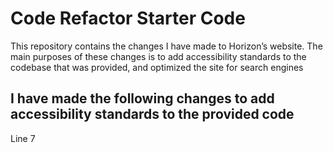 # Code Refactor Starter Code

This repository contains the changes I have made to Horizon’s website. 
The main purposes of these changes is to add accessibility standards to the codebase that was provided, and optimized the site for search engines 

I have made the following changes to add accessibility standards to the provided code 
---------------------------------------------------------------------------------------
Line 7 <title> I changed it from “website” to Horiseon
  
Line 30  <img> image representing Search Engine Optimization. Since this is an informative image, I added a “Alt” explaining the image. This will add accessibility, and will aid screen readers for the visually impaired. I added the following text. 
“A sketch in a notebook with a small cloud containing the letters SEO. It is surrounded by several smaller sketches representing concepts on the internet that can be found by a Search Engine. “

Line 37 <img> image representing Online Reputation Management. Since this is an informative image, I added a “Alt” explaining the image. This will add accessibility, and will aid screen readers for the visually impaired. I added the following text.“A man on a lap top. He is using his phone. On the laptop screen it shows a large heading labeled reputation. Below are several graphs. The largest graph in the center is a bar graph. It shows a gradual increase over time. It is accompanied by an arrow over the top of it signifying an increase.” 

Line 44 <img> image representing Social Media Marketing Since this is an informative image, I added a “Alt” explaining the image. This will add accessibility, and will aid screen readers for the visually impaired. I added the following text.
“A large group of people at a business table. They are holding laptops, phones, and tablets. On the table there are several paper cut outs scattered around. Each cut out contains a word or a graphic. They representing elements of social media such as tweet, like, Media, share. Some of them contain common media icons such as a phone, camera, music note.”

Line 54 <img> icon representing Lead Generation Since this is an informative image, I added a “Alt” explaining the image. This will add accessibility, and will aid screen readers for the visually impaired. I added the following text.
“the icon shows a gear cog moving into a funnel emerging as a dollar sign.”

Line 61 <img> icon representing Brand awareness Since this is an informative image, I added a “Alt” explaining the image. This will add accessibility, and will aid screen readers for the visually impaired. I added the following text.
“The icon shows a light bulb emanating lighting up. The light bulb sits on top of a shirt and tie signifying the idea of a business man.”

Line 68 <img> icon representing Brand awareness Since this is an informative image, I added a “Alt” explaining the image. This will add accessibility, and will aid screen readers for the visually impaired. I added the following text.
“The icon shows gear cog behind several money signs.”
--------------------------------------------------------------------------------------
I have made the following changes to code to remove redundancies to aid with better navigation and functionality of the web page. 
---------------------------------------------------------------------------------------------------------------------------------

Line 68 I removed </img> <img> tags do not need closing tags

I changed the title element in header to be more descriptive 

I removed the footer content to better reflect the mock image I was given

CSS changes and reorganization   
------------------------------------------------------------------------------------------------------------------------------------
•	Changed <P> size from 16px to 20px to align with mock photo also added max width attribute of 600px
•	Added. benefits p
•	Added search-engine-optimization span to move optimize on another level
•	Added online-reputation-management span display block to move the element down
•	Consolidated img for seo and orm and smm to clear redundances  added width 325px
•	Consolidated h2 for seo and orm and smm a to clear redundances dded font size chage to 40px
•	Consolidated img, h2, from the content section to clear redundances 
•	Combine benefit-lead, benefit-brand, benefit-cost to one declaration
•	Removed footer content to match mock up
•	Added a utility section for page wide functions
•	Moved float left and float right declarations to utility section 0riginal line 75 now line 11-19
•	Moved link <a> and <p> codes to utility section


